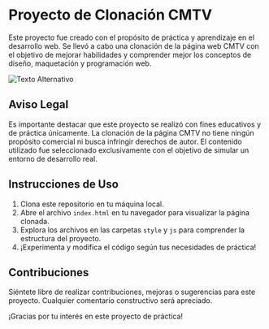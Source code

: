 # Proyecto de Clonación CMTV

Este proyecto fue creado con el propósito de práctica y aprendizaje en el desarrollo web. Se llevó a cabo una clonación de la página web CMTV con el objetivo de mejorar habilidades y comprender mejor los conceptos de diseño, maquetación y programación web.

![Texto Alternativo](./img/romina_navarrete_clon_cmtv.png)

## Aviso Legal

Es importante destacar que este proyecto se realizó con fines educativos y de práctica únicamente. La clonación de la página CMTV no tiene ningún propósito comercial ni busca infringir derechos de autor. El contenido utilizado fue seleccionado exclusivamente con el objetivo de simular un entorno de desarrollo real.

## Instrucciones de Uso

1. Clona este repositorio en tu máquina local.
2. Abre el archivo `index.html` en tu navegador para visualizar la página clonada.
3. Explora los archivos en las carpetas `style` y `js` para comprender la estructura del proyecto.
4. ¡Experimenta y modifica el código según tus necesidades de práctica!

## Contribuciones

Siéntete libre de realizar contribuciones, mejoras o sugerencias para este proyecto. Cualquier comentario constructivo será apreciado.

¡Gracias por tu interés en este proyecto de práctica!

